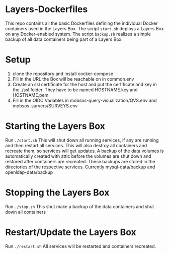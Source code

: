 # Layers-Dockerfiles
This repo contains all the basic Dockerfiles defining the individual Docker containers used in the Layers Box. The script `start.sh` deploys a Layers Box on any Docker-enabled system. The script `backup.sh` realizes a simple backup of all data containers being part of a Layers Box.

# Setup
1. clone the repository and install cocker-compose
2. Fill in the URL the Box will be reachable on in common.env
3. Create an ssl certificate for the host and put the certificate and key in the ./ssl folder. They have to be named HOSTNAME.key and HOSTNAME.pem
4. Fill in the OIDC Variables in mobsos-query-visualization/QVS.env and mobsos-survers/SURVEYS.env

# Starting the Layers Box
Run ```./start.sh```
This will shut down all running services, if any are running and then restart all services.
This will also destroy all containers and recreate them, so services will get updates.
A backup of the data volumes is automatically created with attic before the volumes are shut down and restored after containers are recreated.
These backups are stored in the directories of the respective services. Currently mysql-data/backup and openldap-data/backup

# Stopping the Layers Box
Run ```./stop.sh```
This shut make a backup of the data containers and shut down all containers

# Restart/Update the Layers Box
Run ```./restart.sh```
All services will be restarted and containers recreated.
